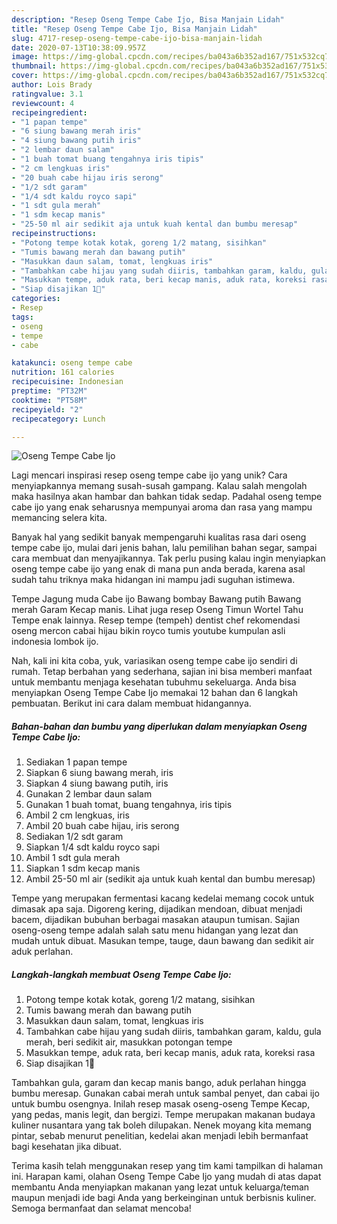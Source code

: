 ```yaml
---
description: "Resep Oseng Tempe Cabe Ijo, Bisa Manjain Lidah"
title: "Resep Oseng Tempe Cabe Ijo, Bisa Manjain Lidah"
slug: 4717-resep-oseng-tempe-cabe-ijo-bisa-manjain-lidah
date: 2020-07-13T10:38:09.957Z
image: https://img-global.cpcdn.com/recipes/ba043a6b352ad167/751x532cq70/oseng-tempe-cabe-ijo-foto-resep-utama.jpg
thumbnail: https://img-global.cpcdn.com/recipes/ba043a6b352ad167/751x532cq70/oseng-tempe-cabe-ijo-foto-resep-utama.jpg
cover: https://img-global.cpcdn.com/recipes/ba043a6b352ad167/751x532cq70/oseng-tempe-cabe-ijo-foto-resep-utama.jpg
author: Lois Brady
ratingvalue: 3.1
reviewcount: 4
recipeingredient:
- "1 papan tempe"
- "6 siung bawang merah iris"
- "4 siung bawang putih iris"
- "2 lembar daun salam"
- "1 buah tomat buang tengahnya iris tipis"
- "2 cm lengkuas iris"
- "20 buah cabe hijau iris serong"
- "1/2 sdt garam"
- "1/4 sdt kaldu royco sapi"
- "1 sdt gula merah"
- "1 sdm kecap manis"
- "25-50 ml air sedikit aja untuk kuah kental dan bumbu meresap"
recipeinstructions:
- "Potong tempe kotak kotak, goreng 1/2 matang, sisihkan"
- "Tumis bawang merah dan bawang putih"
- "Masukkan daun salam, tomat, lengkuas iris"
- "Tambahkan cabe hijau yang sudah diiris, tambahkan garam, kaldu, gula merah, beri sedikit air, masukkan potongan tempe"
- "Masukkan tempe, aduk rata, beri kecap manis, aduk rata, koreksi rasa"
- "Siap disajikan 1🤗"
categories:
- Resep
tags:
- oseng
- tempe
- cabe

katakunci: oseng tempe cabe 
nutrition: 161 calories
recipecuisine: Indonesian
preptime: "PT32M"
cooktime: "PT58M"
recipeyield: "2"
recipecategory: Lunch

---
```



![Oseng Tempe Cabe Ijo](https://img-global.cpcdn.com/recipes/ba043a6b352ad167/751x532cq70/oseng-tempe-cabe-ijo-foto-resep-utama.jpg)

Lagi mencari inspirasi resep oseng tempe cabe ijo yang unik? Cara menyiapkannya memang susah-susah gampang. Kalau salah mengolah maka hasilnya akan hambar dan bahkan tidak sedap. Padahal oseng tempe cabe ijo yang enak seharusnya mempunyai aroma dan rasa yang mampu memancing selera kita.

Banyak hal yang sedikit banyak mempengaruhi kualitas rasa dari oseng tempe cabe ijo, mulai dari jenis bahan, lalu pemilihan bahan segar, sampai cara membuat dan menyajikannya. Tak perlu pusing kalau ingin menyiapkan oseng tempe cabe ijo yang enak di mana pun anda berada, karena asal sudah tahu triknya maka hidangan ini mampu jadi suguhan istimewa.

Tempe Jagung muda Cabe ijo Bawang bombay Bawang putih Bawang merah Garam Kecap manis. Lihat juga resep Oseng Timun Wortel Tahu Tempe enak lainnya. Resep tempe (tempeh) dentist chef rekomendasi oseng mercon cabai hijau bikin royco tumis youtube kumpulan asli indonesia lombok ijo.


Nah, kali ini kita coba, yuk, variasikan oseng tempe cabe ijo sendiri di rumah. Tetap berbahan yang sederhana, sajian ini bisa memberi manfaat untuk membantu menjaga kesehatan tubuhmu sekeluarga. Anda bisa menyiapkan Oseng Tempe Cabe Ijo memakai 12 bahan dan 6 langkah pembuatan. Berikut ini cara dalam membuat hidangannya.

<!--inarticleads1-->

##### Bahan-bahan dan bumbu yang diperlukan dalam menyiapkan Oseng Tempe Cabe Ijo:

1. Sediakan 1 papan tempe
1. Siapkan 6 siung bawang merah, iris
1. Siapkan 4 siung bawang putih, iris
1. Gunakan 2 lembar daun salam
1. Gunakan 1 buah tomat, buang tengahnya, iris tipis
1. Ambil 2 cm lengkuas, iris
1. Ambil 20 buah cabe hijau, iris serong
1. Sediakan 1/2 sdt garam
1. Siapkan 1/4 sdt kaldu royco sapi
1. Ambil 1 sdt gula merah
1. Siapkan 1 sdm kecap manis
1. Ambil 25-50 ml air (sedikit aja untuk kuah kental dan bumbu meresap)


Tempe yang merupakan fermentasi kacang kedelai memang cocok untuk dimasak apa saja. Digoreng kering, dijadikan mendoan, dibuat menjadi bacem, dijadikan bubuhan berbagai masakan ataupun tumisan. Sajian oseng-oseng tempe adalah salah satu menu hidangan yang lezat dan mudah untuk dibuat. Masukan tempe, tauge, daun bawang dan sedikit air aduk perlahan. 

<!--inarticleads2-->

##### Langkah-langkah membuat Oseng Tempe Cabe Ijo:

1. Potong tempe kotak kotak, goreng 1/2 matang, sisihkan
1. Tumis bawang merah dan bawang putih
1. Masukkan daun salam, tomat, lengkuas iris
1. Tambahkan cabe hijau yang sudah diiris, tambahkan garam, kaldu, gula merah, beri sedikit air, masukkan potongan tempe
1. Masukkan tempe, aduk rata, beri kecap manis, aduk rata, koreksi rasa
1. Siap disajikan 1🤗


Tambahkan gula, garam dan kecap manis bango, aduk perlahan hingga bumbu meresap. Gunakan cabai merah untuk sambal penyet, dan cabai ijo untuk bumbu osengnya. Inilah resep masak oseng-oseng Tempe Kecap, yang pedas, manis legit, dan bergizi. Tempe merupakan makanan budaya kuliner nusantara yang tak boleh dilupakan. Nenek moyang kita memang pintar, sebab menurut penelitian, kedelai akan menjadi lebih bermanfaat bagi kesehatan jika dibuat. 

Terima kasih telah menggunakan resep yang tim kami tampilkan di halaman ini. Harapan kami, olahan Oseng Tempe Cabe Ijo yang mudah di atas dapat membantu Anda menyiapkan makanan yang lezat untuk keluarga/teman maupun menjadi ide bagi Anda yang berkeinginan untuk berbisnis kuliner. Semoga bermanfaat dan selamat mencoba!
